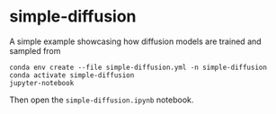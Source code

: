 # simple-diffusion
A simple example showcasing how diffusion models are trained and sampled from

```
conda env create --file simple-diffusion.yml -n simple-diffusion
conda activate simple-diffusion
jupyter-notebook
```
Then open the `simple-diffusion.ipynb` notebook.
